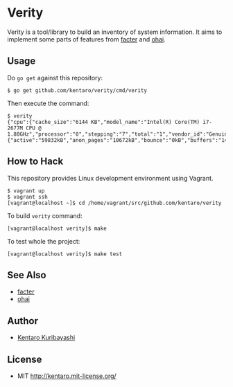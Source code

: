 # Verity

Verity is a tool/library to build an inventory of system information. It aims to implement some parts of features from [facter](https://github.com/puppetlabs/facter) and [ohai](https://github.com/opscode/ohai).

## Usage

Do `go get` against this repository:

```
$ go get github.com/kentaro/verity/cmd/verity
```

Then execute the command:

```
$ verity
{"cpu":{"cache_size":"6144 KB","model_name":"Intel(R) Core(TM) i7-2677M CPU @ 1.80GHz","processor":"0","stepping":"7","total":"1","vendor_id":"GenuineIntel"},"hostname":"localhost.localdomain","memory":{"active":"59832kB","anon_pages":"10672kB","bounce":"0kB","buffers":"14156kB","cached":"81084kB","commit_limit":"2856252kB","committed_as":"331420kB","dirty":"4kB","free":"316972kB","inactive":"46080kB","mapped":"7740kB","nfs_unstable":"0kB","page_tables":"1912kB","slab":"33700kB","slab_reclaimable":"13348kB","slab_unreclaim":"20352kB","swap_cached":"0kB","swap_free":"2621432kB","swap_total":"2621432kB","total":"469644kB","vmalloc_chunk":"34359711736kB","vmalloc_total":"34359738367kB","vmalloc_used":"20736kB","writeback":"0kB"}}
```

## How to Hack

This repository provides Linux development environment using Vagrant.

```
$ vagrant up
$ vagrant ssh
[vagrant@localhost ~]$ cd /home/vagrant/src/github.com/kentaro/verity
```

To build `verity` command:

```
[vagrant@localhost verity]$ make
```

To test whole the project:

```
[vagrant@localhost verity]$ make test
```

## See Also

  * [facter](https://github.com/puppetlabs/facter)
  * [ohai](https://github.com/opscode/ohai)

## Author

  * [Kentaro Kuribayashi](http://kentarok.org/)

## License

  * MIT http://kentaro.mit-license.org/

